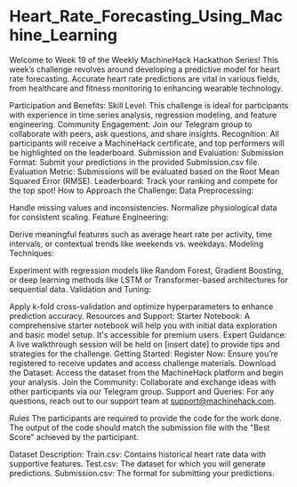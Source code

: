 # Heart_Rate_Forecasting_Using_Machine_Learning

Welcome to Week 19 of the Weekly MachineHack Hackathon Series!
This week’s challenge revolves around developing a predictive model for heart rate forecasting. Accurate heart rate predictions are vital in various fields, from healthcare and fitness monitoring to enhancing wearable technology.

Participation and Benefits:
Skill Level: This challenge is ideal for participants with experience in time series analysis, regression modeling, and feature engineering.
Community Engagement: Join our Telegram group to collaborate with peers, ask questions, and share insights.
Recognition: All participants will receive a MachineHack certificate, and top performers will be highlighted on the leaderboard.
Submission and Evaluation:
Submission Format: Submit your predictions in the provided Submission.csv file.
Evaluation Metric: Submissions will be evaluated based on the Root Mean Squared Error (RMSE).
Leaderboard: Track your ranking and compete for the top spot!
How to Approach the Challenge:
Data Preprocessing:

Handle missing values and inconsistencies.
Normalize physiological data for consistent scaling.
Feature Engineering:

Derive meaningful features such as average heart rate per activity, time intervals, or contextual trends like weekends vs. weekdays.
Modeling Techniques:

Experiment with regression models like Random Forest, Gradient Boosting, or deep learning methods like LSTM or Transformer-based architectures for sequential data.
Validation and Tuning:

Apply k-fold cross-validation and optimize hyperparameters to enhance prediction accuracy.
Resources and Support:
Starter Notebook: A comprehensive starter notebook will help you with initial data exploration and basic model setup. It's accessible for premium users.
Expert Guidance: A live walkthrough session will be held on [insert date] to provide tips and strategies for the challenge.
Getting Started:
Register Now: Ensure you’re registered to receive updates and access challenge materials.
Download the Dataset: Access the dataset from the MachineHack platform and begin your analysis.
Join the Community: Collaborate and exchange ideas with other participants via our Telegram group.
Support and Queries:
For any questions, reach out to our support team at support@machinehack.com.

Rules
The participants are required to provide the code for the work done.
The output of the code should match the submission file with the "Best Score" achieved by the participant.

Dataset Description:
Train.csv: Contains historical heart rate data with supportive features.
Test.csv: The dataset for which you will generate predictions.
Submission.csv: The format for submitting your predictions.
